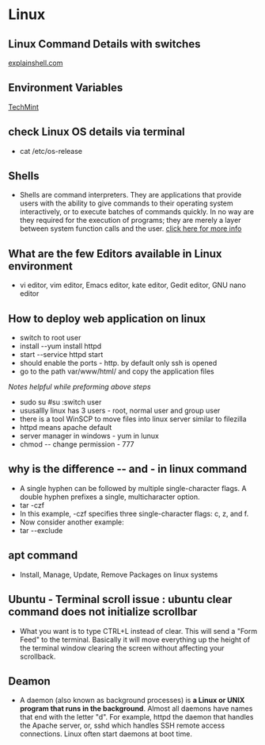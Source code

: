 # Linux

## Linux Command Details with switches
[explainshell.com](https://explainshell.com/explain/1/ls)

## Environment Variables
[TechMint](https://www.tecmint.com/set-unset-environment-variables-in-linux/)

## check Linux OS details via terminal
* cat /etc/os-release

##  Shells 
* Shells are command interpreters. They are applications that provide users with the ability to give commands to their operating system interactively, or to execute batches of commands quickly. In no way are they required for the execution of programs; they are merely a layer between system function calls and the user.
[click here for more info](http://mywiki.wooledge.org/BashGuide)

## What are the few Editors available in Linux environment
*  vi editor, vim editor, Emacs editor, kate editor, Gedit editor, GNU nano editor

## How to deploy web application on linux
* switch to root user
* install --yum install httpd
* start		--service httpd start
* should enable the ports - http. by default only ssh is opened
* go to the path var/www/html/ and copy the application files

_Notes helpful while preforming above steps_
* sudo su #su :switch user
* ususallly linux has 3 users - root, normal user and group user
* there is a tool WinSCP to move files into linux server similar to filezilla
* httpd means apache default 
* server manager in windows - yum in lunux
* chmod -- change permission - 777

## why is the difference -- and - in linux command
* A single hyphen can be followed by multiple single-character flags. A double hyphen prefixes a single, multicharacter option.
* tar -czf
* In this example, -czf specifies three single-character flags: c, z, and f.
* Now consider another example:
* tar --exclude

## apt command
* Install, Manage, Update, Remove Packages on linux systems 

## Ubuntu - Terminal scroll issue : ubuntu clear command does not initialize scrollbar
* What you want is to type CTRL+L instead of clear. This will send a "Form Feed" to the terminal. Basically it will move everything up the height of the terminal window clearing the screen without affecting your scrollback.

## Deamon
* A daemon (also known as background processes) is **a Linux or UNIX program that runs in the background**. Almost all daemons have names that end with the letter "d". For example, httpd the daemon that handles the Apache server, or, sshd which handles SSH remote access connections. Linux often start daemons at boot time.


